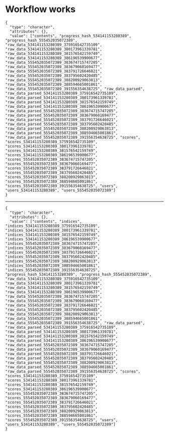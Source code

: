 # Workflow works

    {
      "type": "character",
      "attributes": {},
      "value": ["contents", "progress_hash_534141153280389", "progress_hash_555452035072389", "raw_data_534141153280389_375916542735109", "raw_data_534141153280389_380173961339781", "raw_data_534141153280389_381576542159749", "raw_data_534141153280389_386196539900677", "raw_data_555452035072389_383674715747205", "raw_data_555452035072389_383679060169477", "raw_data_555452035072389_383791726646021", "raw_data_555452035072389_383795602420485", "raw_data_555452035072389_388200929063813", "raw_data_555452035072389_388594665001861", "raw_data_555452035072389_391556354638725", "raw_data_parsed", "raw_data_parsed_534141153280389_375916542735109", "raw_data_parsed_534141153280389_380173961339781", "raw_data_parsed_534141153280389_381576542159749", "raw_data_parsed_534141153280389_386196539900677", "raw_data_parsed_555452035072389_383674715747205", "raw_data_parsed_555452035072389_383679060169477", "raw_data_parsed_555452035072389_383791726646021", "raw_data_parsed_555452035072389_383795602420485", "raw_data_parsed_555452035072389_388200929063813", "raw_data_parsed_555452035072389_388594665001861", "raw_data_parsed_555452035072389_391556354638725", "scores", "scores_534141153280389_375916542735109", "scores_534141153280389_380173961339781", "scores_534141153280389_381576542159749", "scores_534141153280389_386196539900677", "scores_555452035072389_383674715747205", "scores_555452035072389_383679060169477", "scores_555452035072389_383791726646021", "scores_555452035072389_383795602420485", "scores_555452035072389_388200929063813", "scores_555452035072389_388594665001861", "scores_555452035072389_391556354638725", "users", "users_534141153280389", "users_555452035072389"]
    }

---

    {
      "type": "character",
      "attributes": {},
      "value": ["contents", "indices", "indices_534141153280389_375916542735109", "indices_534141153280389_380173961339781", "indices_534141153280389_381576542159749", "indices_534141153280389_386196539900677", "indices_555452035072389_383674715747205", "indices_555452035072389_383679060169477", "indices_555452035072389_383791726646021", "indices_555452035072389_383795602420485", "indices_555452035072389_388200929063813", "indices_555452035072389_388594665001861", "indices_555452035072389_391556354638725", "progress_hash_534141153280389", "progress_hash_555452035072389", "raw_data_534141153280389_375916542735109", "raw_data_534141153280389_380173961339781", "raw_data_534141153280389_381576542159749", "raw_data_534141153280389_386196539900677", "raw_data_555452035072389_383674715747205", "raw_data_555452035072389_383679060169477", "raw_data_555452035072389_383791726646021", "raw_data_555452035072389_383795602420485", "raw_data_555452035072389_388200929063813", "raw_data_555452035072389_388594665001861", "raw_data_555452035072389_391556354638725", "raw_data_parsed", "raw_data_parsed_534141153280389_375916542735109", "raw_data_parsed_534141153280389_380173961339781", "raw_data_parsed_534141153280389_381576542159749", "raw_data_parsed_534141153280389_386196539900677", "raw_data_parsed_555452035072389_383674715747205", "raw_data_parsed_555452035072389_383679060169477", "raw_data_parsed_555452035072389_383791726646021", "raw_data_parsed_555452035072389_383795602420485", "raw_data_parsed_555452035072389_388200929063813", "raw_data_parsed_555452035072389_388594665001861", "raw_data_parsed_555452035072389_391556354638725", "scores", "scores_534141153280389_375916542735109", "scores_534141153280389_380173961339781", "scores_534141153280389_381576542159749", "scores_534141153280389_386196539900677", "scores_555452035072389_383674715747205", "scores_555452035072389_383679060169477", "scores_555452035072389_383791726646021", "scores_555452035072389_383795602420485", "scores_555452035072389_388200929063813", "scores_555452035072389_388594665001861", "scores_555452035072389_391556354638725", "users", "users_534141153280389", "users_555452035072389"]
    }

